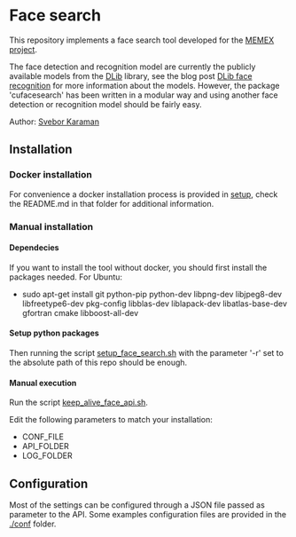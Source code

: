 # Face search

This repository implements a face search tool developed for the [MEMEX project](https://www.darpa.mil/program/memex).

The face detection and recognition model are currently the publicly available models from the [DLib](http://blog.dlib.net/) library, 
see the blog post [DLib face recognition](http://blog.dlib.net/2017/02/high-quality-face-recognition-with-deep.html) 
for more information about the models. However, the package 'cufacesearch' has been written in a modular way and using 
another face detection or recognition model should be fairly easy.

Author: [Svebor Karaman](mailto:svebor.karaman@columbia.edu)

## Installation 

### Docker installation

For convenience a docker installation process is provided in [setup](./setup), 
check the README.md in that folder for additional information.

### Manual installation

#### Dependecies

If you want to install the tool without docker, you should first install the packages needed. 
For Ubuntu:
- sudo apt-get install git python-pip python-dev libpng-dev libjpeg8-dev libfreetype6-dev pkg-config libblas-dev liblapack-dev libatlas-base-dev gfortran cmake libboost-all-dev

#### Setup python packages 

Then running the script [setup_face_search.sh](./setup/setup_face_search.sh) with the parameter '-r' set to the absolute 
path of this repo should be enough.

#### Manual execution

Run the script [keep_alive_face_api.sh](./www/keep_alive_face_api.sh).

Edit the following parameters to match your installation:
- CONF_FILE
- API_FOLDER
- LOG_FOLDER

## Configuration

Most of the settings can be configured through a JSON file passed as parameter to the API.
Some examples configuration files are provided in the [./conf](conf) folder.




